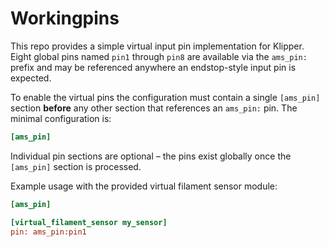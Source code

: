 # Workingpins

This repo provides a simple virtual input pin implementation for Klipper.
Eight global pins named `pin1` through `pin8` are available via the
`ams_pin:` prefix and may be referenced anywhere an endstop-style input pin
is expected.

To enable the virtual pins the configuration must contain a single
`[ams_pin]` section **before** any other section that references an
`ams_pin:` pin.  The minimal configuration is:

```ini
[ams_pin]
```

Individual pin sections are optional – the pins exist globally once the
`[ams_pin]` section is processed.

Example usage with the provided virtual filament sensor module:

```ini
[ams_pin]

[virtual_filament_sensor my_sensor]
pin: ams_pin:pin1
```
